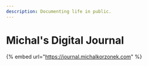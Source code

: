 ```yaml
---
description: Documenting life in public.
---
```


# Michal's Digital Journal

{% embed url="https://journal.michalkorzonek.com" %}




